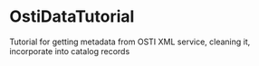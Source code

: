 # OstiDataTutorial
Tutorial for getting metadata from OSTI XML service, cleaning it, incorporate into catalog records
